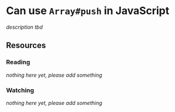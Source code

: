 # Can use `Array#push` in JavaScript

_description tbd_

## Resources

### Reading

_nothing here yet, please add something_

### Watching

_nothing here yet, please add something_
